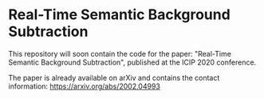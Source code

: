 # Real-Time Semantic Background Subtraction

This repository will soon contain the code for the paper: "Real-Time Semantic Background Subtraction", published at the ICIP 2020 conference.

The paper is already available on arXiv and contains the contact information: https://arxiv.org/abs/2002.04993
